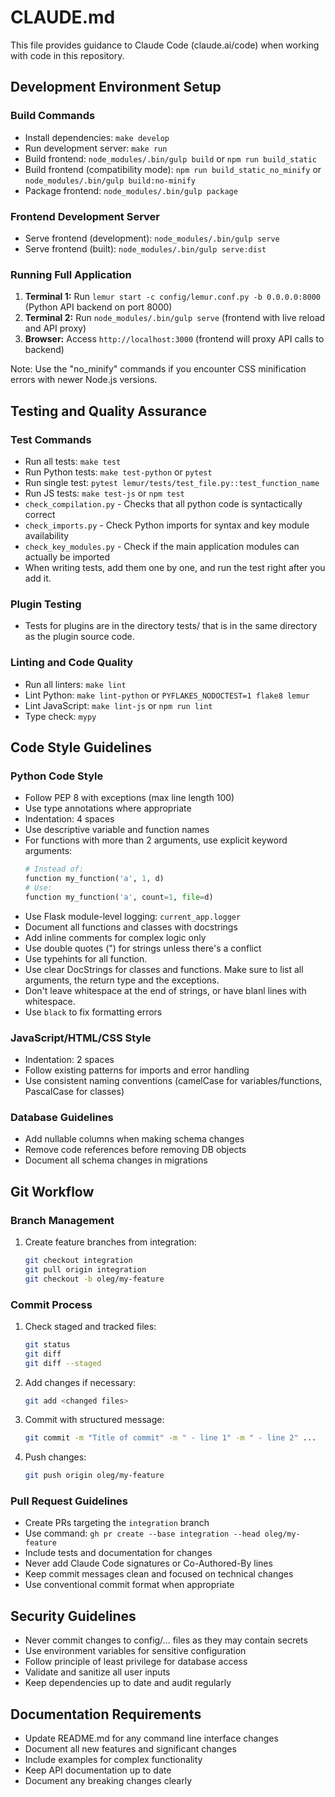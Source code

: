 # CLAUDE.md

This file provides guidance to Claude Code (claude.ai/code) when working with code in this repository.

## Development Environment Setup

### Build Commands
- Install dependencies: `make develop`
- Run development server: `make run`
- Build frontend: `node_modules/.bin/gulp build` or `npm run build_static`
- Build frontend (compatibility mode): `npm run build_static_no_minify` or `node_modules/.bin/gulp build:no-minify`
- Package frontend: `node_modules/.bin/gulp package`

### Frontend Development Server
- Serve frontend (development): `node_modules/.bin/gulp serve`
- Serve frontend (built): `node_modules/.bin/gulp serve:dist`

### Running Full Application
1. **Terminal 1:** Run `lemur start -c config/lemur.conf.py -b 0.0.0.0:8000` (Python API backend on port 8000)
2. **Terminal 2:** Run `node_modules/.bin/gulp serve` (frontend with live reload and API proxy)
3. **Browser:** Access `http://localhost:3000` (frontend will proxy API calls to backend)

Note: Use the "no_minify" commands if you encounter CSS minification errors with newer Node.js versions.

## Testing and Quality Assurance

### Test Commands
- Run all tests: `make test`
- Run Python tests: `make test-python` or `pytest`
- Run single test: `pytest lemur/tests/test_file.py::test_function_name`
- Run JS tests: `make test-js` or `npm test`
- `check_compilation.py` - Checks that all python code is syntactically correct
- `check_imports.py` - Check Python imports for syntax and key module availability 
- `check_key_modules.py` - Check if the main application modules can actually be imported   
- When writing tests, add them one by one, and run the test right after you add it. 

### Plugin Testing
- Tests for plugins are in the directory tests/ that is in the same directory as the plugin source code.


### Linting and Code Quality
- Run all linters: `make lint`
- Lint Python: `make lint-python` or `PYFLAKES_NODOCTEST=1 flake8 lemur`
- Lint JavaScript: `make lint-js` or `npm run lint`
- Type check: `mypy`

## Code Style Guidelines

### Python Code Style
- Follow PEP 8 with exceptions (max line length 100)
- Use type annotations where appropriate
- Indentation: 4 spaces
- Use descriptive variable and function names
- For functions with more than 2 arguments, use explicit keyword arguments:
  ```python
  # Instead of:
  function my_function('a', 1, d)
  # Use:
  function my_function('a', count=1, file=d)
  ```
- Use Flask module-level logging: `current_app.logger`
- Document all functions and classes with docstrings
- Add inline comments for complex logic only
- Use double quotes (") for strings unless there's a conflict
- Use typehints for all function.
- Use clear DocStrings for classes and functions. Make sure to list all arguments, the return type and the exceptions.
- Don't leave whitespace at the end of strings, or have blanl lines with whitespace.
- Use `black` to fix formatting errors

### JavaScript/HTML/CSS Style
- Indentation: 2 spaces
- Follow existing patterns for imports and error handling
- Use consistent naming conventions (camelCase for variables/functions, PascalCase for classes)

### Database Guidelines
- Add nullable columns when making schema changes
- Remove code references before removing DB objects
- Document all schema changes in migrations

## Git Workflow

### Branch Management
1. Create feature branches from integration:
   ```bash
   git checkout integration
   git pull origin integration
   git checkout -b oleg/my-feature
   ```

### Commit Process
1. Check staged and tracked files:
   ```bash
   git status
   git diff
   git diff --staged
   ```
2. Add changes if necessary:
   ```bash
   git add <changed files>
   ```
3. Commit with structured message:
   ```bash
   git commit -m "Title of commit" -m " - line 1" -m " - line 2" ...
   ```
4. Push changes:
   ```bash
   git push origin oleg/my-feature
   ```

### Pull Request Guidelines
- Create PRs targeting the `integration` branch
- Use command: `gh pr create --base integration --head oleg/my-feature`
- Include tests and documentation for changes
- Never add Claude Code signatures or Co-Authored-By lines
- Keep commit messages clean and focused on technical changes
- Use conventional commit format when appropriate

## Security Guidelines
- Never commit changes to config/... files as they may contain secrets
- Use environment variables for sensitive configuration
- Follow principle of least privilege for database access
- Validate and sanitize all user inputs
- Keep dependencies up to date and audit regularly

## Documentation Requirements
- Update README.md for any command line interface changes
- Document all new features and significant changes
- Include examples for complex functionality
- Keep API documentation up to date
- Document any breaking changes clearly